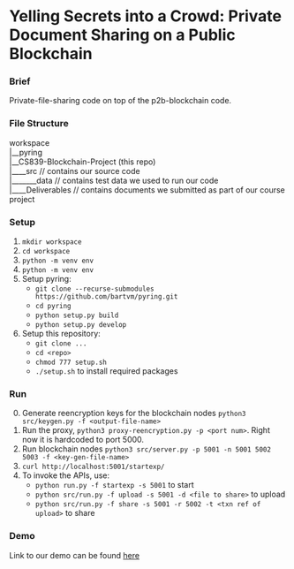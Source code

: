 # Yelling Secrets into a Crowd: Private Document Sharing on a Public Blockchain

### Brief
Private-file-sharing code on top of the p2b-blockchain code.

### File Structure
workspace  
|__pyring  
|__CS839-Blockchain-Project (this repo)  
|____src // contains our source code  
|_______data // contains test data we used to run our code  
|____Deliverables // contains documents we submitted as part of our course project  


### Setup
1. `mkdir workspace`
2. `cd workspace`
3. `python -m venv env`
4. `python -m venv env` 
5. Setup pyring: 
    - `git clone --recurse-submodules https://github.com/bartvm/pyring.git`
    - `cd pyring`
    - `python setup.py build`
    - `python setup.py develop`
6. Setup this repository:
    - `git clone ...`
    - `cd <repo>`
    - `chmod 777 setup.sh`
    - `./setup.sh` to install required packages


### Run
0. Generate reencryption keys for the blockchain nodes `python3 src/keygen.py -f <output-file-name>`
1. Run the proxy, `python3 proxy-reencryption.py -p <port num>`. Right now it is hardcoded to port 5000. 
2. Run blockchain nodes `python3 src/server.py -p 5001 -n 5001 5002 5003 -f <key-gen-file-name>`
3. `curl http://localhost:5001/startexp/`
4. To invoke the APIs, use: 
    - `python run.py -f startexp -s 5001` to start
    - `python src/run.py -f upload -s 5001 -d <file to share>` to upload  
    - `python src/run.py -f share -s 5001 -r 5002 -t <txn ref of upload>` to share

### Demo
Link to our demo can be found [here](https://drive.google.com/file/d/1iiJntQNEOz9gPwWnbHgYZVDrS7mmgfvX/view?usp=sharing)
